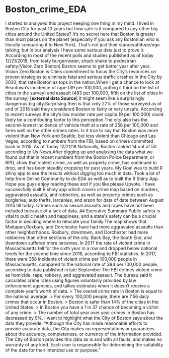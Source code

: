 # Boston_crime_EDA
I started to analysed this project keeping one thing in my mind. I lived in Boston City for past 10 years but how safe is it compared to any other big cities around the United States? It’s no secret here that Boston is greater than most places on the planet (especially if you ask any Bostonian who is literally comparing it to New York). That’s not just their stance/attitude/ego talking; but in our analysis I  have some serious data just to prove it. According to most of the  recent polls and studies published as of today 12/21/2018, from tasty burger/water, shack shake to pedestrian safety(Vision Zero Boston) Boston seems to get better year after year. Vision Zero Boston is Cities commitment to focus the City’s resources on proven strategies to eliminate fatal and serious traffic crashes in the City by 2030, that rate Boston as tops in the nation.When I get a chance to look at Beantown’s incidence of rape (39 per 100,000, putting it third on the list of cities in the survey) and assault (483 per 100,000, fifth on the list of cities in the survey) [**external data Source**] it might seem like a surprisingly dangerous big city.Surprising then is that only 27% of those surveyed as of  end of 2018 said they considered Boston to fairly or very unsafe. According to recent surveys the city’s low murder rate per capita (9 per 100,000) could likely be a contributing factor to this perception.The city also has the second-lowest incidence of vehicle theft at a rate of 258 per 100,000 and fares well on the other crimes rates.   Is it true to say that Boston was more violent than New York and Seattle, but less violent than Chicago and Las Vegas, according to numbers from the FBI, based on crimes committed back in 2015. As of Today 12/21/18 Nationally, Boston ranked 14 out of 50 according to Us News.After digging up and analysing the data what we found out that in recent numbers from the Boston Police Department, or BPD, show that violent crime, as well as property crime, has continued to drop, and has been steadily dropping for past years.  My Goal was to build R shiny app to see the results without digging too much in data. Took a lot of help from Online Community to do EDA as well as to built the R Shiny App. Hope you guys enjoy reading these and if you like please Upvote.  I have successfully built R shiny app which covers crime map based on murders, aggravated assaults, and robberies, as well as property crimes such as burglaries, auto thefts, larcenies, and arson for data of date between August 2015 till today. Crimes such as sexual assaults and rapes have not been included because of a lack of data.   ## Executive Summary  Public safety is vital to public health and happiness, and a state's safety can be a crucial factor in deciding where to relocate your family.The map shows that Mattapan,Roxbury, and Dorchester have had more aggravated assaults than other neighborhoods. Roxbury, downtown, and Dorchester had more robberies than other sections of the city. Back Bay, the South End, and downtown suffered more larcenies. In 2017 the rate of violent crime in Massachusetts fell for the sixth year in a row and dropped below national levels for the second time since 2016, according to FBI statistics.  In 2017, there were 358 incidents of violent crime per 100,000 people in Massachusetts, compared to the national rate of 394 per 100,000 people, according to data published in late September.The FBI defines violent crime as homicide, rape, robbery, and aggravated assault. The bureau said it calculates crime rates using figures voluntarily provided by law enforcement agencies, and tallies estimates when it doesn’t receive a complete year’s worth of data.  > The overall crime rate in Boston is equal to the national average. > For every 100,000 people, there are 7.56 daily crimes that occur in Boston. > Boston is safer than 14% of the cities in the United States. > In Boston you have a 1 in 37 chance of becoming a victim of any crime. > The number of total year over year crimes in Boston has decreased by 9%.  I  want to highlight what the City of Boston says about the data they provide:  “Although the City has made reasonable efforts to provide accurate data, the City makes no representations or guarantees about the accuracy, completeness, or currency of the information provided. The City of Boston provides this data as is and with all faults, and makes no warranty of any kind. Each user is responsible for determining the suitability of the data for their intended use or purpose.”
